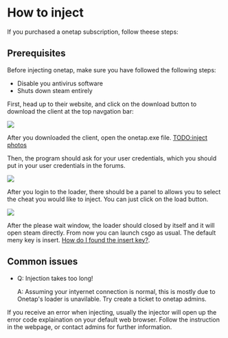 # How to inject

If you purchased a onetap subscription, follow theese steps:

## Prerequisites

Before injecting onetap, make sure you have followed the following steps:

* Disable you antivirus software
* Shuts down steam entirely

First, head up to their website, and click on the download button to download the client at the top navgation bar:

![](https://i.imgur.com/r1Iq0c6.png)

After you downloaded the client, open the onetap.exe file. [TODO:inject photos](how-to-inject.md)

Then, the program should ask for your user credentials, which you should put in your user credentials in the forums.

![](https://i.imgur.com/bgEqGDX.png)

After you login to the loader, there should be a panel to allows you to select the cheat you would like to inject. You can just click on the load button.

![](https://i.imgur.com/mPckWXR.png)

After the please wait window, the loader should closed by itself and it will open steam directly. From now you can launch csgo as usual. The default meny key is insert. [How do I found the insert key?](https://www.computerhope.com/jargon/i/insertke.htm).

## Common issues

* Q: Injection takes too long!

    A: Assuming your intyernet connection is normal, this is mostly due to Onetap's loader is unavilable. Try create a ticket to onetap admins.

If you receive an error when injecting, usually the injector will open up the error code explaination on your default web browser. Follow the instruction in the webpage, or contact admins for further information.

